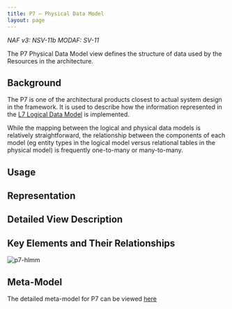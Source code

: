 ```yaml
---
title: P7 – Physical Data Model
layout: page
---
```


*NAF v3: NSV-11b MODAF: SV-11*

The P7 Physical Data Model view defines the structure of data used by
the Resources in the architecture.

## Background

The P7 is one of the architectural products closest to actual system
design in the framework. It is used to describe how the information
represented in the [L7 Logical Data Model](l7.html) is implemented.

While the mapping between the logical and physical data models is
relatively straightforward, the relationship between the components of
each model (eg entity types in the logical model versus relational
tables in the physical model) is frequently one-to-many or many-to-many.

## Usage

## Representation

## Detailed View Description

## Key Elements and Their Relationships

![p7-hlmm](http://nafdocs.org/wp-content/uploads/2013/06/p7-hlmm.png)

## Meta-Model

The detailed meta-model for P7 can be viewed
[here](/modem/index.htm?goto=65)

